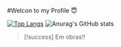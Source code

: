 #Welcon to my Profile 😇

[![Top Langs](https://github-readme-stats.vercel.app/api/top-langs/?username=TiagoFerlaCamini)](https://github.com/anuraghazra/github-readme-stats)
![Anurag's GitHub stats](https://github-readme-stats.vercel.app/api?username=TiagoFerlaCamini&show_icons=true&theme=radical)
> [!success]
> Em obras!!
